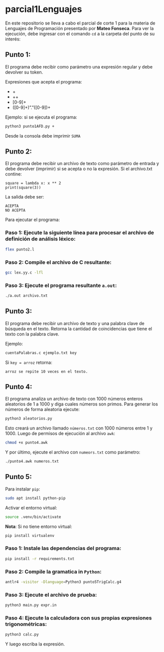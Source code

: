 # parcial1Lenguajes

En este repositorio se lleva a cabo el parcial de corte 1 para la materia de Lenguajes de Programación presentado por __Mateo Fonseca__. Para ver la ejecución, debe ingresar con el comando `cd` a la carpeta del punto de su interés:

## Punto 1:

El programa debe recibir como parámetro una expresión regular y debe devolver su token.

Expresiones que acepta el programa:

- \+
- \++
- [0-9]+
- ([0-9]+)”.”([0-9])+

Ejemplo: si se ejecuta el programa:

```sh
python3 punto1AFD.py +
```

Desde la consola debe imprimir `SUMA`

## Punto 2:

El programa debe recibir un archivo de texto como parámetro de entrada y debe devolver (imprimir) si se acepta o no la expresión. Si el archivo.txt contine:

```
square = lambda x: x ** 2
print(square(3))
```

La salida debe ser:

```
ACEPTA
NO ACEPTA
```

Para ejecutar el programa:

### Paso 1: Ejecute la siguiente línea para procesar el archivo de definición de análisis léxico:

```sh
flex punto2.l
```

### Paso 2: Compile el archivo de C resultante:

```sh
gcc lex.yy.c -lfl
```

### Paso 3: Ejecute el programa resultante `a.out`:

```sh
./a.out archivo.txt
```

## Punto 3:

El programa debe recibir un archivo de texto y una palabra clave de búsqueda en el texto. Retorna la cantidad de coincidencias que tiene el texto con la palabra clave.

Ejemplo:

```sh
cuentaPalabras.c ejemplo.txt key
```

Si `key = arroz` retorna: 

```
arroz se repite 10 veces en el texto.
```

## Punto 4:

El programa analiza un archivo de texto con 1000 números enteros aleatorios de 1 a 1000 y diga cuales números son primos. Para generar los números de forma aleatoria ejecute:

```sh
python3 aleatorios.py
```

Esto creará un archivo llamado `números.txt` con 1000 números entre 1 y 1000. Luego de permisos de ejecución al archivo `awk`:

```sh
chmod +x punto4.awk
```

Y por último, ejecute el archivo con `numeors.txt` como parámetro:

```sh
./punto4.awk numeros.txt
```

## Punto 5: 

Para instalar `pip`:

```sh
sudo apt install python-pip
```

Activar el entorno virtual:

```sh
source .venv/bin/activate
```

**Nota**: Si no tiene entorno virtual:

```sh
pip install virtualenv
```

### Paso 1: Instale las dependencias del programa:

```sh
pip install -r requirements.txt
```

### Paso 2: Compile la gramatica in `Python`:

```sh
antlr4 -visitor -Dlanguage=Python3 punto5TrigCalc.g4
```

### Paso 3: Ejecute el archivo de prueba:

```sh
python3 main.py expr.in
```

### Paso 4: Ejecute la calculadora con sus propias expresiones trigonométricas:

```sh
python3 calc.py
```

Y luego escriba la expresión.
